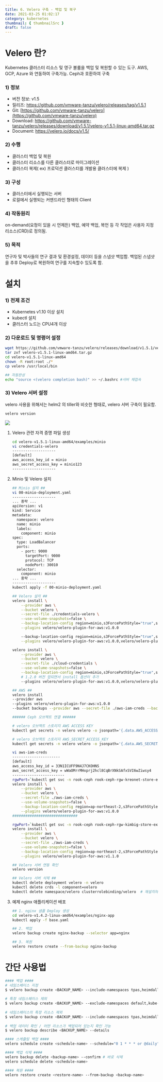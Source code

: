 ```yaml
---
title: 6. Velero 구축 - 백업 및 복구
date: 2021-03-25 01:02:17
category: kubernetes
thumbnail: { thumbnailSrc }
draft: false
---
```


# Velero 란?

Kubernetes 클러스터 리소스 및 영구 볼륨을 백업 및 복원할 수 있는 도구.
AWS, GCP, Azure 와 연동하여 구축가능.
Ceph과 호환하여 구축

### 1) 정보

- 버전 정보: v1.5
- 릴리즈: https://github.com/vmware-tanzu/velero/releases/tag/v1.5.1
- Git: [https://github.com/vmware-tanzu/velero](https://github.com/vmware-tanzu/velero)
- Download: https://github.com/vmware-tanzu/velero/releases/download/v1.5.1/velero-v1.5.1-linux-amd64.tar.gz
- Document: https://velero.io/docs/v1.5/

### 2) 수행

- 클러스터 백업 및 복원
- 클러스터 리소스를 다른 클러스터로 마이그레이션
- 클러스터 복제( ex) 프로덕션 클러스터를 개발용 클러스터에 복제 )

### 3) 구성

- 클러스터에서 실행되는 서버
- 로컬에서 실행되는 커맨드라인 형태의 Client

### 4) 작동원리

on-demand(요청이 있을 시 언제든) 백업, 예약 백업, 복언 등 각 작업은 사용자 지정 리소스(CRD)로 정의됨.

### 5) 목적

연구자 및 박사들의 연구 결과 및 환경설정, 데이터 등을 스냅샷 백업함. 백업된 스냅샷을 추후 Deploy로 복원하여 연구를 지속할수 있도록 함.

# 설치

### 1) 전제 조건

- Kubernetes v1.10 이상 설치
- kubectl 설치
- 클러스터 노드는 CPU4개 이상

### 2) 다운로드 및 명령어 설정

```bash
wget https://github.com/vmware-tanzu/velero/releases/download/v1.5.1/velero-v1.5.1-linux-amd64.tar.gz
tar zxf velero-v1.5.1-linux-amd64.tar.gz
cd velero-v1.5.1-linux-amd64
chown -R root:root ./*
cp velero /usr/local/bin

## 자동완성 
echo "source <(velero completion bash)" >> ~/.bashrc #서버 재접속
```

### 3) Velero 서버 설정

velero 사용을 위해서는 helm2 의 tiller와 비슷한 형태로, velero 서버 구축이 필요함.

```bash
velero version
```

![](./images/velero.png)

1. Velero 관련 자격 증명 파일 생성

    ```bash
    cd velero-v1.5.1-linux-amd64/examples/minio
    vi credentials-velero
    --------------------
    [default]
    aws_access_key_id = minio
    aws_secret_access_key = minio123
    --------------------
    ```

2. Minio 및 Velero 설치

    ```bash
    ## Minio 설치 ##
    vi 00-minio-deployment.yaml
    --------------------
    ... 중략 ...
    apiVersion: v1
    kind: Service
    metadata:
      namespace: velero
      name: minio
      labels:
        component: minio
    spec:
      type: LoadBalancer
      ports:
        - port: 9000
          targetPort: 9000
          protocol: TCP
          nodePort: 30010
      selector:
        component: minio
    ... 중략 ...
    --------------------
    kubectl apply -f 00-minio-deployment.yaml
    ```

    ```bash
    ## Velero 설치 ##
    velero install \
        --provider aws \
        --bucket velero \
        --secret-file ./credentials-velero \
        --use-volume-snapshots=false \
        --backup-location-config region=minio,s3ForcePathStyle="true",s3Url=http://minio.velero.svc:9000 \
        --plugins velero/velero-plugin-for-aws:v1.0.0

        --backup-location-config region=minio,s3ForcePathStyle="true",s3Url=http://minio.velero.svc:9000,publicUrl=34.84.208.171:30010 \
        --plugins velero/velero-plugin-for-aws:v1.0.0,velero/velero-plugin-for-microsoft-azure:v1.0.0,velero/velero-plugin-for-gcp:v1.0.0

    velero install \
        --provider aws \
        --bucket velero \
        --secret-file ./cloud-credentials \
        --use-volume-snapshots=false \
        --backup-location-config region=minio,s3ForcePathStyle="true",s3Url=http://minio.velero.svc:9000,publicUrl=<minio가 설치된 서버:포트번호>
        # 1.2.0 버전 업되면서 install 옵션이 추가
        --plugins velero/velero-plugin-for-aws:v1.0.0,velero/velero-plugin-for-microsoft-azure:v1.0.0,velero/velero-plugin-for-gcp:v1.0.0

    ## AWS ##
    velero install 
    --provider aws 
    --plugins velero/velero-plugin-for-aws:v1.0.0 
    --bucket backups --provider aws --secret-file ./aws-iam-creds --backup-location-config region=us-east-2 --snapshot-location-config region=us-east-2 --use-restic

    ###### Ceph 오브젝트 연결 ######

    # velero 오브젝트 스토리지 AWS ACCESS KEY
    kubectl get secrets -n velero velero -o jsonpath='{.data.AWS_ACCESS_KEY_ID}' | base64 --decode

    # velero 오브젝트 스토리지 AWS_SECRET_ACCESS_KEY
    kubectl get secrets -n velero velero -o jsonpath='{.data.AWS_SECRET_ACCESS_KEY}' | base64 --decode

    vi aws-iam-creds
    ----------------------
    [default]
    aws_access_key_id = 33N1ICUFF9N4J7CKOHNS
    aws_secret_access_key = wWaOMrrMHxprj2hcl8CqBrXNkSAfxSVI6wZiwsy4
    ------------------------
    rgwPort=`kubectl get svc -n rook-ceph rook-ceph-rgw-kreonet-store-external -o jsonpath='{.spec.ports[0].nodePort}'` && \
    velero install \
        --provider aws \
        --bucket velero \
        --secret-file ./aws-iam-creds \
        --use-volume-snapshots=false \
        --backup-location-config region=ap-northeast-2,s3ForcePathStyle="true",s3Url=http://203.253.235.74:${rgwPort} \
        --plugins velero/velero-plugin-for-aws:v1.0.0
    ##############################

    rgwPort=`kubectl get svc -n rook-ceph rook-ceph-rgw-kimbig-store-external -o jsonpath='{.spec.ports[0].nodePort}'` && \
    velero install \
        --provider aws \
        --bucket velero \
        --secret-file ./aws-iam-creds \
        --use-volume-snapshots=false \
        --backup-location-config region=ap-northeast-2,s3ForcePathStyle="true",s3Url=http://34.64.71.10:${rgwPort} \
        --plugins velero/velero-plugin-for-aws:v1.1.0

    ## Velero 서버 연동 확인
    velero version

    ## Velero 서버 삭제 ##
    kubectl delete deployment velero -n velero
    kubectl delete crds -l component=velero
    kubectl delete namespace/velero clusterrolebinding/velero  # 재설치의 경우 굳이 삭제하지 않아도 된다.
    ```

3. 예제 nginx 애플리케이션 배포

    ```bash
    ## 1. nginx 샘플 Deploy 생성
    cd velero-v1.4.2-linux-amd64/examples/nginx-app
    kubectl apply -f base.yaml

    ## 2. 백업
    velero backup create nginx-backup --selector app=nginx

    ## 3. 복원
    velero restore create --from-backup nginx-backup
    ```

# 간단 사용법

```bash
#### 백업 ####
# 네임스페이스 지정
$ velero backup create <BACKUP_NAME> --include-namespaces tpas,heimdall,kafka
 
# 특정 네임스페이스 제외
$ velero backup create <BACKUP_NAME> --exclude-namespaces default,kube-system
 
# 네임스페이스의 특정 리소스 제외
$ velero backup create <BACKUP_NAME> --include-namespaces tpas,heimdall,kafka --exclude-resources ingress,service
 
# 백업 데이터 확인 / 어떤 리소스가 백업되어 있는지 확인 가능
$ velero backup describe <BACKUP_NAME> --details

#### 스케쥴링 백업 ####
velero schedule create <schedule-name> --schedule="0 1 * * * or @daily" --include-resources deployments,service

#### 백업 삭제 ####
velero backup delete <backup-name> --confirm # 바로 삭제
velero schedule delete <schedule-name>

#### 복원 ####
velero restore create <restore-name> --from-backup <backup-name>

```
